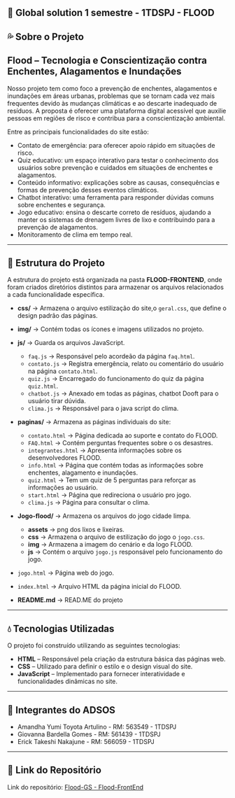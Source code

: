 ## 🏡 Global solution 1 semestre - 1TDSPJ - FLOOD

## 💦 Sobre o Projeto
## Flood – Tecnologia e Conscientização contra Enchentes, Alagamentos e Inundações
Nosso projeto tem como foco a prevenção de enchentes, alagamentos e inundações em áreas urbanas, problemas que se tornam cada vez mais frequentes devido às mudanças climáticas e ao descarte inadequado de resíduos.
A proposta é oferecer uma plataforma digital acessível que auxilie pessoas em regiões de risco e contribua para a conscientização ambiental.

Entre as principais funcionalidades do site estão:
- Contato de emergência: para oferecer apoio rápido em situações de risco.
- Quiz educativo: um espaço interativo para testar o conhecimento dos usuários sobre prevenção e cuidados em situações de enchentes e alagamentos.
- Conteúdo informativo: explicações sobre as causas, consequências e formas de prevenção desses eventos climáticos.
- Chatbot interativo: uma ferramenta para responder dúvidas comuns sobre enchentes e segurança.
- Jogo educativo: ensina o descarte correto de resíduos, ajudando a manter os sistemas de drenagem livres de lixo e contribuindo para a prevenção de alagamentos.
- Monitoramento de clima em tempo real.
  
---

## 📁 Estrutura do Projeto  
A estrutura do projeto está organizada na pasta **FLOOD-FRONTEND**, onde foram criados diretórios distintos para armazenar os arquivos relacionados a cada funcionalidade específica.

- **css/** → Armazena o arquivo estilização do site,o `geral.css`, que define o design padrão das páginas.

- **img/** → Contém todas os ícones e imagens utilizados no projeto.
  
- **js/** → Guarda os arquivos JavaScript.
    - `faq.js` → Responsável pelo acordeão da página `faq.html`.  
    - `contato.js` → Registra emergência, relato ou comentário do usuário na página `contato.html`.  
    - `quiz.js` → Encarregado do funcionamento do quiz da página `quiz.html`.
    - `chatbot.js` → Anexado em todas as páginas, chatbot Dooft para o usuário tirar dúvida.
    - `clima.js` →  Responsável para o java script do clima.
 
- **paginas/** → Armazena as páginas individuais do site:
    - `contato.html` → Página dedicada ao suporte e contato do FLOOD.
    - `FAQ.html` → Contém perguntas frequentes sobre o os desastres.  
    - `integrantes.html` → Apresenta informações sobre os desenvolvedores FLOOD.  
    - `info.html` → Página que contém todas as informações sobre enchentes, alagamento e inundações.
    - `quiz.html` → Tem um quiz de 5 perguntas para reforçar as informações ao usuário.
    - `start.html` → Página que redireciona o usuário pro jogo.
    - `clima.js` → Página para  consultar o clima.

- **Jogo-flood/** → Armazena os arquivos do jogo cidade limpa.
   - **assets** → png dos lixos e lixeiras.
   - **css** → Armazena o arquivo de estilização do jogo o `jogo.css`.
   - **img** → Armazena a imagem do cenário e da logo FLOOD.
   - **js** → Contém o arquivo `jogo.js` responsável pelo funcionamento do jogo.
 - `jogo.html` → Página web do jogo.

- `index.html` → Arquivo HTML da página inicial do FLOOD.

- **README.md** → READ.ME do projeto

---

## 💧 Tecnologias Utilizadas
O projeto foi construído utilizando as seguintes tecnologias:
- **HTML** – Responsável pela criação da estrutura básica das páginas web.
- **CSS** – Utilizado para definir o estilo e o design visual do site.
- **JavaScript** – Implementado para fornecer interatividade e funcionalidades dinâmicas no site.

---

## 👥 Integrantes do ADSOS
- Amandha Yumi Toyota Artulino - RM: 563549  - 1TDSPJ
- Giovanna Bardella Gomes - RM: 561439 - 1TDSPJ
- Erick Takeshi Nakajune - RM: 566059 - 1TDSPJ

---

## 🔗 Link do Repositório
Link do repositório: [Flood-GS - Flood-FrontEnd](https://github.com/Flood-GS/Flood-FrontEnd.git)